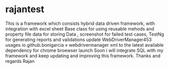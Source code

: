 # rajantest
This is a framework which consists  hybrid data driven framework, with integration with excel sheet 
Base class for using reusable mehods and property file data for storing Data , screenshot for failed test cases, TestNg for generating reports and validations
update  WebDriverManager453 usages io.github.bonigarcia » webdrivermanager xml to the latest available dependency for chrome broewser launch
Soon i will integrate SQL with my framework and keep updating and improving this framework. Thanks and regards Rajan 

